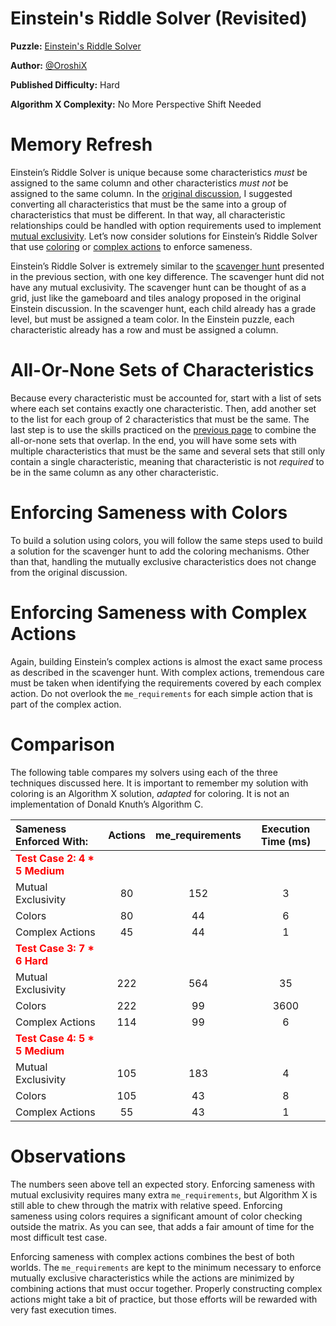 # Einstein's Riddle Solver (Revisited)

__Puzzle:__ [Einstein's Riddle Solver](https://www.codingame.com/training/hard/einsteins-riddle-solver)

__Author:__ [@OroshiX](https://www.codingame.com/profile/045d3b89723c9acafb728c9fd1d8cb297970931)

__Published Difficulty:__ Hard

__Algorithm X Complexity:__ No More Perspective Shift Needed

# Memory Refresh

Einstein’s Riddle Solver is unique because some characteristics _must_ be assigned to the same column and other characteristics _must not_ be assigned to the same column. In the [original discussion](einsteins-riddle-solver), I suggested converting all characteristics that must be the same into a group of characteristics that must be different. In that way, all characteristic relationships could be handled with option requirements used to implement [mutual exclusivity]( mutual-exclusivity). Let’s now consider solutions for Einstein’s Riddle Solver that use [coloring]( all-or-none-with-colors) or [complex actions](complex-actions) to enforce sameness.

Einstein’s Riddle Solver is extremely similar to the [scavenger hunt](all-or-none-sets-of-events) presented in the previous section, with one key difference. The scavenger hunt did not have any mutual exclusivity. The scavenger hunt can be thought of as a grid, just like the gameboard and tiles analogy proposed in the original Einstein discussion. In the scavenger hunt, each child already has a grade level, but must be assigned a team color. In the Einstein puzzle, each characteristic already has a row and must be assigned a column.

# All-Or-None Sets of Characteristics

Because every characteristic must be accounted for, start with a list of sets where each set contains exactly one characteristic. Then, add another set to the list for each group of 2 characteristics that must be the same. The last step is to use the skills practiced on the [previous page](test-your-skills) to combine the all-or-none sets that overlap. In the end, you will have some sets with multiple characteristics that must be the same and several sets that still only contain a single characteristic, meaning that characteristic is not _required_ to be in the same column as any other characteristic.

# Enforcing Sameness with Colors

To build a solution using colors, you will follow the same steps used to build a solution for the scavenger hunt to add the coloring mechanisms. Other than that, handling the mutually exclusive characteristics does not change from the original discussion.

# Enforcing Sameness with Complex Actions

Again, building Einstein’s complex actions is almost the exact same process as described in the scavenger hunt. With complex actions, tremendous care must be taken when identifying the requirements covered by each complex action. Do not overlook the `me_requirements` for each simple action that is part of the complex action.

# Comparison

The following table compares my solvers using each of the three techniques discussed here. It is important to remember my solution with coloring is an Algorithm X solution, _adapted_ for coloring. It is not an implementation of Donald Knuth’s Algorithm C.

| Sameness Enforced With: | Actions | me_requirements | Execution Time (ms) |
|:------|:------:|:------:|:------:|
| __<span style="color:red">Test Case 2: 4 * 5 Medium</span>__ |
|    Mutual Exclusivity | 80 | 152 | 3 |
|    Colors | 80 | 44 | 6 |
|    Complex Actions | 45 | 44 | 1 |
| __<span style="color:red">Test Case 3: 7 * 6 Hard</span>__ |
|    Mutual Exclusivity | 222 | 564 | 35 |
|    Colors | 222 | 99 | 3600 |
|    Complex Actions | 114 | 99 | 6 |
| __<span style="color:red">Test Case 4: 5 * 5 Medium</span>__ |
|    Mutual Exclusivity | 105 | 183 | 4 |
|    Colors | 105 | 43 | 8 |
|    Complex Actions | 55 | 43 | 1 |

# Observations

The numbers seen above tell an expected story. Enforcing sameness with mutual exclusivity requires many extra `me_requirements`, but Algorithm X is still able to chew through the matrix with relative speed. Enforcing sameness using colors requires a significant amount of color checking outside the matrix. As you can see, that adds a fair amount of time for the most difficult test case.

Enforcing sameness with complex actions combines the best of both worlds. The `me_requirements` are kept to the minimum necessary to enforce mutually exclusive characteristics while the actions are minimized by combining actions that must occur together. Properly constructing complex actions might take a bit of practice, but those efforts will be rewarded with very fast execution times.
